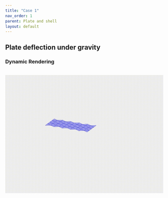 ```yaml
---
title: "Case 1"
nav_order: 1
parent: Plate and shell
layout: default
---
```


## Plate deflection under gravity


### Dynamic Rendering
<br/><img src='../assets/videos/plate_1.gif' width="600">